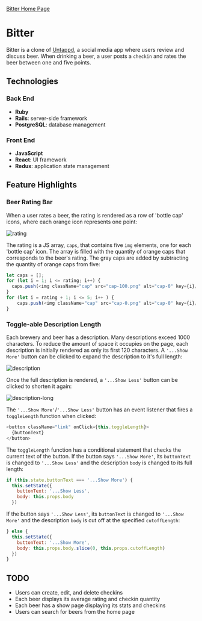 [Bitter Home Page](https://bitterapp.herokuapp.com/#/)

# Bitter 

Bitter is a clone of [Untappd](https://untappd.com/), a social media app where users review and discuss beer.
When drinking a beer, a user posts a `checkin` and rates the beer between one and five points.

## Technologies 

### Back End
* **Ruby**
* **Rails**: server-side framework
* **PostgreSQL**: database management

### Front End
* **JavaScript**
* **React**: UI framework
* **Redux**: application state management

## Feature Highlights

### Beer Rating Bar 

When a user rates a beer, the rating is rendered as a row of 'bottle cap' icons, where each orange icon represents one point:

![rating](https://user-images.githubusercontent.com/55966501/76643665-c066ca00-6512-11ea-84a7-48e5ec4cee72.png)

The rating is a JS array, `caps`, that contains five `img` elements, one for each 'bottle cap' icon. The array is filled with the quantity of orange caps that corresponds to the beer's rating. The gray caps are added by subtracting the quantity of orange caps from five: 

```JavaScript
let caps = [];
for (let i = 1; i <= rating; i++) {
  caps.push(<img className="cap" src="cap-100.png" alt="cap-0" key={i}/>)
}
for (let i = rating + 1; i <= 5; i++ ) {
    caps.push(<img className="cap" src="cap-0.png" alt="cap-0" key={i}/>)
}
```

### Toggle-able Description Length

Each brewery and beer has a description. Many descriptions exceed 1000 characters. To reduce the amount of space it occupies on the page, each description is initially rendered as only its first 120 characters. A `'...Show More'` button can be clicked to expand the description to it's full length:

![description](https://user-images.githubusercontent.com/55966501/76646151-b8f5ef80-6517-11ea-99ec-29c634a91e6b.png)

Once the full description is rendered, a `'...Show Less'` button can be clicked to shorten it again:

![description-long](https://user-images.githubusercontent.com/55966501/76646470-40dbf980-6518-11ea-9757-61893fc13deb.png)

The `'...Show More'`/`'...Show Less'` button has an event listener that fires a `toggleLength` function when clicked: 

```JavaScript
<button className="link" onClick={this.toggleLength}>
  {buttonText}
</button>
```

The `toggleLength` function has a conditional statement that checks the current text of the button. If the button says `'...Show More'`, its `buttonText` is changed to `'...Show Less'` and the description `body` is changed to its full length: 

```JavaScript
if (this.state.buttonText === '...Show More') {
  this.setState({
    buttonText: '...Show Less',
    body: this.props.body
  })
```

If the button says `'...Show Less'`, its `buttonText` is changed to `'...Show More'` and the description `body` is cut off at the specified `cutoffLength`: 

```JavaScript
} else {
  this.setState({
    buttonText: '...Show More',
    body: this.props.body.slice(0, this.props.cutoffLength)
  })
}
```

## TODO
* Users can create, edit, and delete checkins
* Each beer displays its average rating and checkin quantity
* Each beer has a show page displaying its stats and checkins
* Users can search for beers from the home page
